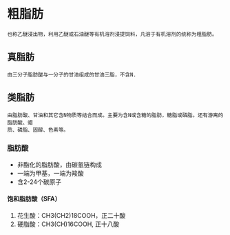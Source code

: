 # 粗脂肪
	也称乙醚浸出物，利用乙醚或石油醚等有机溶剂浸提饲料，凡溶于有机溶剂的统称为粗脂肪。
## 真脂肪
	由三分子脂肪酸与一分子的甘油组成的甘油三脂，不含N.
## 类脂肪
	由脂肪酸、甘油和其它含N物质等结合而成。主要为含N或含糖的脂肪，糖脂或磷脂。还有游离的脂肪酸、蜡
	质、磷脂、固醇、色素等。
### 脂肪酸
- 非酯化的脂肪酸，由碳氢链构成
- 一端为甲基，一端为羧酸
- 含2-24个碳原子
#### 饱和脂肪酸（SFA）
1. 花生酸：CH3(CH2)18COOH，正二十酸
2. 硬脂酸：CH3(CH)16COOH,   正十八酸